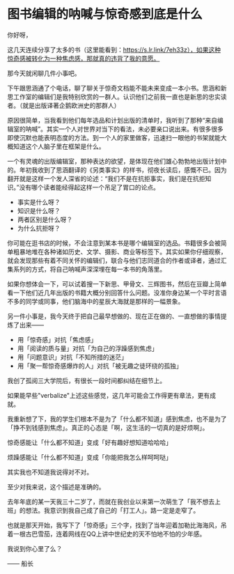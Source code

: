# 图书编辑的呐喊与惊奇感到底是什么

你好呀，

这几天连续分享了太多的书（这里能看到：https://s.lr.link/7eh33z），如果这种惊奇感被转化为一种焦虑感，那就真的违背了我的意愿。

那今天就闲聊几件小事吧。

下午跟思涵通了个电话，聊了聊关于惊奇文档能不能未来变成一本小书。思涵和新思工作室的编辑们是我特别欣赏的一群人。认识他们之前我一直也是新思的忠实读者。（就是出版译著企鹅欧洲史的那群人）

原因很简单，当我看到他们每年选品和计划出版的清单时，我听到了那种“来自编辑室的呐喊”。其实一个人对世界对当下的看法，未必要亲口说出来。有很多很多即使沉默也能表明态度的方法。到一个人的家里做客，迅速扫一眼他的书架就能大概知道这个人脑子里在框架是什么。

一个有灵魂的出版编辑室，那种表达的欲望，是体现在他们雄心勃勃地出版计划中的。年初我收到了思涵翻译的《另类事实》的样书，彻夜长读后，感慨不已。因为翻开就是这样一个发人深省的论述：“我们不是在抗拒事实，我们是在抗拒知识。”没有哪个读者能经得起这样一个吊足了胃口的论点。

- 事实是什么呀？
- 知识是什么呀？
- 两者区别是什么呀？
- 为什么抗拒呀？

你可能在逛书店的时候，不会注意到某本书是哪个编辑室的选品。书籍很多会被简单粗暴地堆在各种诸如历史、文学、摄影、商业等标签下。其实如果你仔细观察，就会发现那些有着不同关怀的编辑们，联合与他们志同道合的作者或译者，通过汇集系列的方式，将自己呐喊声深深埋在每一本书的角落里。

如果你想体会一下，可以试着搜一下新思、甲骨文、三辉图书，然后在豆瓣上简单看一下他们近几年出版的书籍大概分别回答什么问题。没准你身边某一个平时言语不多的同学或同事，他们脑海中的星辰大海就是那样的一幅景象。

另一件小事是，我今天终于把自己最早想做的、现在正在做的、一直想做的事情提炼了出来——

- 用「惊奇感」对抗「焦虑感」
- 用「阅读的质与量」对抗「为自己的浮躁感到焦虑」
- 用「问题意识」对抗「不知所措的迷茫」
- 用「聚一帮惊奇感爆炸的人」对抗「被无趣之徒环绕的孤独」

我创了孤阅三大学院后，有很长一段时间都纠结在细节上。

如果能早些"verbalize"上述这些感觉，这几年可能会工作得更有章法，更有成就。

我重新想了下，我的学生们根本不是为了「什么都不知道」感到焦虑，也不是为了「挣不到钱感到焦虑」。真正的心态是「啊，这生活的一切真的是好烦啊」。

惊奇感能让「什么都不知道」变成「好有趣好想知道哈哈哈」

烦躁感能让「什么都不知道」变成「你能把我怎么样呵呵哒」

其实我也不知道我说得对不对。

至少对我来说，这个描述是准确的。

去年年底的某一天我三十二岁了，而就在我创业以来第一次萌生了「我不想去上班」的想法。我意识到我自己成了自己的「打工人」。路一定是走窄了。

也就是那天开始，我写下了「惊奇感」三个字，找到了当年迎着加勒比海海风，吊着一根古巴雪茄，连着网线在QQ上讲中世纪史的天不怕地不怕的少年感。

我说到你心里了么？

—— 船长